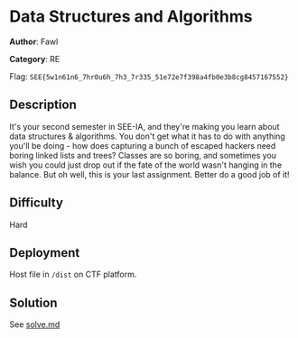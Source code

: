 # Data Structures and Algorithms

**Author**: Fawl

**Category**: RE

Flag: `SEE{5w1n61n6_7hr0u6h_7h3_7r335_51e72e7f398a4fb0e3b8cg8457167552}`

## Description

It's your second semester in SEE-IA, and they're making you learn about data structures & algorithms. You don't get what it has to do with anything you'll be doing - how does capturing a bunch of escaped hackers need boring linked lists and trees? Classes are so boring, and sometimes you wish you could just drop out if the fate of the world wasn't hanging in the balance. But oh well, this is your last assignment. Better do a good job of it!

## Difficulty

Hard

## Deployment

Host file in `/dist` on CTF platform.

## Solution

See [solve.md](solve/solve.md)
